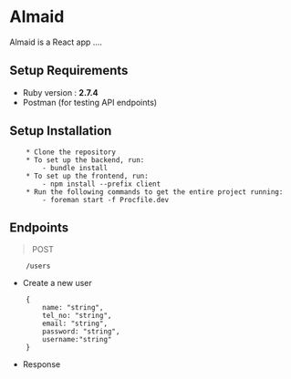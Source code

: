 # Almaid

Almaid is a React app ....

## Setup Requirements
* Ruby version : **2.7.4**
* Postman (for testing API endpoints)

## Setup Installation
```
    * Clone the repository
    * To set up the backend, run:
        - bundle install
    * To set up the frontend, run:    
        - npm install --prefix client
    * Run the following commands to get the entire project running:
        - foreman start -f Procfile.dev    
```

## Endpoints

> POST
```
    /users
```

* Create a new user
```
    {
        name: "string",
        tel_no: "string",
        email: "string",
        password: "string",
        username:"string"
    }
```

* Response